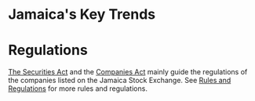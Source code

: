 # Jamaica's Key Trends

# Regulations

[The Securities Act](https://laws.moj.gov.jm/legislation/subsids/S/The%20Securities%20Act.pdf) and the [Companies Act](https://laws.moj.gov.jm/library/statute/the-companies-act) mainly guide the regulations of the companies listed on the Jamaica Stock Exchange. See [Rules and Regulations](https://www.jamstockex.com/regulations/rules/) for more rules and regulations.